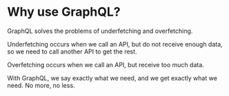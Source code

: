 # Why use GraphQL?

GraphQL solves the problems of underfetching and overfetching.

Underfetching occurs when we call an API, but do not receive enough data, so we need to call another API to get the rest.

Overfetching occurs when we call an API, but receive too much data.

With GraphQL, we say exactly what we need, and we get exactly what we need. No more, no less.
